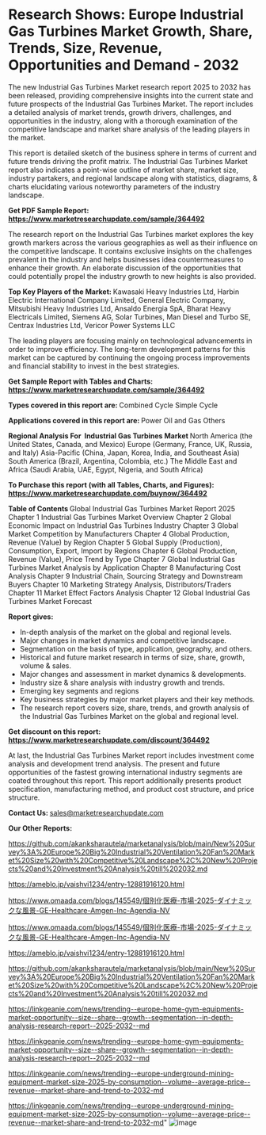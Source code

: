 # Research Shows: Europe Industrial Gas Turbines Market Growth, Share, Trends, Size, Revenue, Opportunities and Demand - 2032

The new Industrial Gas Turbines Market research report 2025 to 2032 has been released, providing comprehensive insights into the current state and future prospects of the Industrial Gas Turbines Market. The report includes a detailed analysis of market trends, growth drivers, challenges, and opportunities in the industry, along with a thorough examination of the competitive landscape and market share analysis of the leading players in the market.

This report is detailed sketch of the business sphere in terms of current and future trends driving the profit matrix. The Industrial Gas Turbines Market report also indicates a point-wise outline of market share, market size, industry partakers, and regional landscape along with statistics, diagrams, &amp; charts elucidating various noteworthy parameters of the industry landscape.

<strong><b>Get PDF Sample Report: <a href=https://www.marketresearchupdate.com/sample/364492>https://www.marketresearchupdate.com/sample/364492</a></b></strong>

The research report on the Industrial Gas Turbines market explores the key growth markers across the various geographies as well as their influence on the competitive landscape. It contains exclusive insights on the challenges prevalent in the industry and helps businesses idea countermeasures to enhance their growth. An elaborate discussion of the opportunities that could potentially propel the industry growth to new heights is also provided.

<strong><b>Top Key Players of the Market:
</b></strong>Kawasaki Heavy Industries Ltd, Harbin Electric International Company Limited, General Electric Company, Mitsubishi Heavy Industries Ltd, Ansaldo Energia SpA, Bharat Heavy Electricals Limited, Siemens AG, Solar Turbines, Man Diesel and Turbo SE, Centrax Industries Ltd, Vericor Power Systems LLC<strong><b>
</b></strong>

The leading players are focusing mainly on technological advancements in order to improve efficiency. The long-term development patterns for this market can be captured by continuing the ongoing process improvements and financial stability to invest in the best strategies.

<strong><b>Get Sample Report with Tables and Charts: <a href=https://www.marketresearchupdate.com/sample/364492>https://www.marketresearchupdate.com/sample/364492</a></b></strong>

<strong><b>Types covered in this report are:
</b></strong>Combined Cycle
Simple Cycle<strong><b>
</b></strong>

<strong><b>Applications covered in this report are:
</b></strong>Power
Oil and Gas
Others<strong><b>
</b></strong>

<strong><b>Regional Analysis For  Industrial Gas Turbines Market</b></strong><strong><b>
</b></strong>North America (the United States, Canada, and Mexico)
Europe (Germany, France, UK, Russia, and Italy)
Asia-Pacific (China, Japan, Korea, India, and Southeast Asia)
South America (Brazil, Argentina, Colombia, etc.)
The Middle East and Africa (Saudi Arabia, UAE, Egypt, Nigeria, and South Africa)

<strong><b>To Purchase this report (with all Tables, Charts, and Figures): <a href=https://www.marketresearchupdate.com/buynow/364492>https://www.marketresearchupdate.com/buynow/364492</a></b></strong>

<strong><b>Table of Contents</b></strong><strong><b>
</b></strong>Global Industrial Gas Turbines Market Report 2025
Chapter 1 Industrial Gas Turbines Market Overview
Chapter 2 Global Economic Impact on Industrial Gas Turbines Industry
Chapter 3 Global Market Competition by Manufacturers
Chapter 4 Global Production, Revenue (Value) by Region
Chapter 5 Global Supply (Production), Consumption, Export, Import by Regions
Chapter 6 Global Production, Revenue (Value), Price Trend by Type
Chapter 7 Global Industrial Gas Turbines Market Analysis by Application
Chapter 8 Manufacturing Cost Analysis
Chapter 9 Industrial Chain, Sourcing Strategy and Downstream Buyers
Chapter 10 Marketing Strategy Analysis, Distributors/Traders
Chapter 11 Market Effect Factors Analysis
Chapter 12 Global Industrial Gas Turbines Market Forecast

<strong><b>Report gives:</b></strong>

- In-depth analysis of the market on the global and regional levels.
- Major changes in market dynamics and competitive landscape.
- Segmentation on the basis of type, application, geography, and others.
- Historical and future market research in terms of size, share, growth, volume &amp; sales.
- Major changes and assessment in market dynamics &amp; developments.
- Industry size &amp; share analysis with industry growth and trends.
- Emerging key segments and regions
- Key business strategies by major market players and their key methods.
- The research report covers size, share, trends, and growth analysis of the Industrial Gas Turbines Market on the global and regional level.

<strong><b>Get discount on this report: <a href=https://www.marketresearchupdate.com/discount/364492>https://www.marketresearchupdate.com/discount/364492</a></b></strong>

At last, the Industrial Gas Turbines Market report includes investment come analysis and development trend analysis. The present and future opportunities of the fastest growing international industry segments are coated throughout this report. This report additionally presents product specification, manufacturing method, and product cost structure, and price structure.

<strong><b>Contact Us:
</b></strong>sales@marketresearchupdate.com

<strong>Our Other Reports:</strong>

<a href=https://github.com/akanksharautela/marketanalysis/blob/main/New%20Survey%3A%20Europe%20Big%20Industrial%20Ventilation%20Fan%20Market%20Size%20with%20Competitive%20Landscape%2C%20New%20Projects%20and%20Investment%20Analysis%20till%202032.md>https://github.com/akanksharautela/marketanalysis/blob/main/New%20Survey%3A%20Europe%20Big%20Industrial%20Ventilation%20Fan%20Market%20Size%20with%20Competitive%20Landscape%2C%20New%20Projects%20and%20Investment%20Analysis%20till%202032.md</a>

<a href=https://ameblo.jp/vaishvi1234/entry-12881916120.html>https://ameblo.jp/vaishvi1234/entry-12881916120.html</a>

<a href=https://www.omaada.com/blogs/145549/個別化医療-市場-2025-ダイナミックな風景-GE-Healthcare-Amgen-Inc-Agendia-NV>https://www.omaada.com/blogs/145549/個別化医療-市場-2025-ダイナミックな風景-GE-Healthcare-Amgen-Inc-Agendia-NV</a>

<a href=https://www.omaada.com/blogs/145549/個別化医療-市場-2025-ダイナミックな風景-GE-Healthcare-Amgen-Inc-Agendia-NV>https://www.omaada.com/blogs/145549/個別化医療-市場-2025-ダイナミックな風景-GE-Healthcare-Amgen-Inc-Agendia-NV</a>

<a href=https://ameblo.jp/vaishvi1234/entry-12881916120.html>https://ameblo.jp/vaishvi1234/entry-12881916120.html</a>

<a href=https://github.com/akanksharautela/marketanalysis/blob/main/New%20Survey%3A%20Europe%20Big%20Industrial%20Ventilation%20Fan%20Market%20Size%20with%20Competitive%20Landscape%2C%20New%20Projects%20and%20Investment%20Analysis%20till%202032.md>https://github.com/akanksharautela/marketanalysis/blob/main/New%20Survey%3A%20Europe%20Big%20Industrial%20Ventilation%20Fan%20Market%20Size%20with%20Competitive%20Landscape%2C%20New%20Projects%20and%20Investment%20Analysis%20till%202032.md</a>

<a href=https://linkgeanie.com/news/trending--europe-home-gym-equipments-market-opportunity--size--share--growth--segmentation--in-depth-analysis-research-report--2025-2032--md>https://linkgeanie.com/news/trending--europe-home-gym-equipments-market-opportunity--size--share--growth--segmentation--in-depth-analysis-research-report--2025-2032--md</a>

<a href=https://linkgeanie.com/news/trending--europe-home-gym-equipments-market-opportunity--size--share--growth--segmentation--in-depth-analysis-research-report--2025-2032--md>https://linkgeanie.com/news/trending--europe-home-gym-equipments-market-opportunity--size--share--growth--segmentation--in-depth-analysis-research-report--2025-2032--md</a>

<a href=https://linkgeanie.com/news/trending--europe-underground-mining-equipment-market-size-2025-by-consumption--volume--average-price--revenue--market-share-and-trend-to-2032-md>https://linkgeanie.com/news/trending--europe-underground-mining-equipment-market-size-2025-by-consumption--volume--average-price--revenue--market-share-and-trend-to-2032-md</a>

<a href=https://linkgeanie.com/news/trending--europe-underground-mining-equipment-market-size-2025-by-consumption--volume--average-price--revenue--market-share-and-trend-to-2032-md>https://linkgeanie.com/news/trending--europe-underground-mining-equipment-market-size-2025-by-consumption--volume--average-price--revenue--market-share-and-trend-to-2032-md</a>"
![image](https://github.com/user-attachments/assets/cca2e8c3-b6b2-48ce-a8a0-07ff26e13c82)
